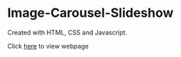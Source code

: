 # Image-Carousel-Slideshow
Created with HTML, CSS and Javascript.

Click [here](https://image-carousel-alpha.netlify.app/) to view webpage
